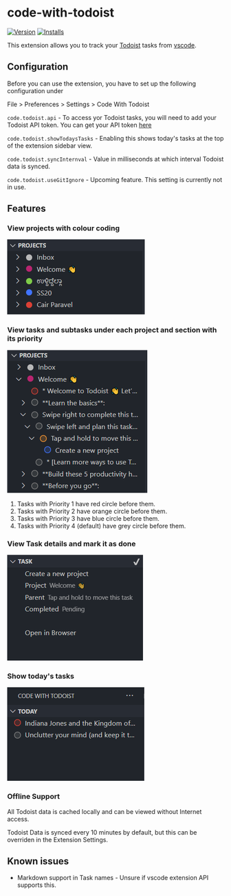 # code-with-todoist

[![Version](https://vsmarketplacebadge.apphb.com/version/spoorthi.code-with-todoist.svg)](https://marketplace.visualstudio.com/items?itemName=spoorthi.code-with-todoist) [![Installs](https://vsmarketplacebadge.apphb.com/installs-short/spoorthi.code-with-todoist.svg)](https://marketplace.visualstudio.com/items?itemName=spoorthi.code-with-todoist) 

This extension allows you to track your [Todoist](https://todoist.com/) tasks from [vscode](https://code.visualstudio.com/).

## Configuration

Before you can use the extension, you have to set up the following configuration under 

File > Preferences > Settings > Code With Todoist

`code.todoist.api` - To access yor Todoist tasks, you will need to add your Todoist API token. You can get your API token [here](https://todoist.com/prefs/integrations)

`code.todoist.showTodaysTasks` - Enabling this shows today's tasks at the top of the extension sidebar view.

`code.todoist.syncInternval` - Value in milliseconds at which interval Todoist data is synced. 

`code.todoist.useGitIgnore` - Upcoming feature. This setting is currently not in use.

## Features

### View projects with colour coding

![Screenshot of Todoist projects](media/features/projects.png "Screenshot of Todoist projects")

### View tasks and subtasks under each project and section with its priority

![Screenshot of Todoist tasks](media/features/tasks.PNG "Screenshot of Todoist tasks")

1. Tasks with Priority 1 have red circle before them.
2. Tasks with Priority 2 have orange circle before them.
3. Tasks with Priority 3 have blue circle before them.
4. Tasks with Priority 4 (default) have grey circle before them. 

### View Task details and mark it as done

![Screenshot of individual Todoist task](media/features/task.png "Screenshot of individual Todoist task")

### Show today's tasks

![Screenshot of today's tasks](media/features/today.png "Screenshot of today's tasks")

### Offline Support

All Todoist data is cached locally and can be viewed without Internet access.

Todoist Data is synced every 10 minutes by default, but this can be overriden in the Extension Settings.

## Known issues

* Markdown support in Task names - Unsure if vscode extension API supports this.

